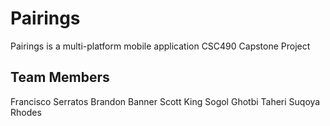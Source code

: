 # Pairings
Pairings is a multi-platform mobile application
CSC490 Capstone Project


## Team Members
Francisco Serratos
Brandon Banner
Scott King
Sogol Ghotbi Taheri
Suqoya Rhodes
